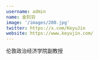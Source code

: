 ```yaml
---
username: admin
name: 金刻羽
image: '/images/200.jpg'
twitter: https://x.com/KeyuJin
website: https://www.keyujin.com/
---
```

伦敦政治经济学院副教授
